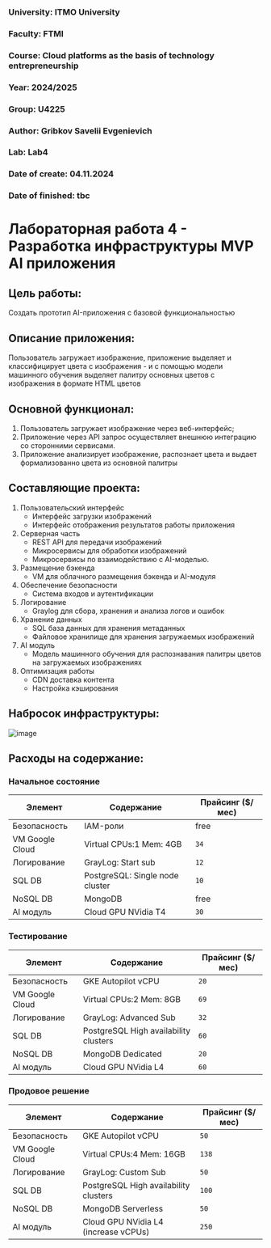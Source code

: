 ### University: ITMO University
### Faculty: FTMI
### Course: Cloud platforms as the basis of technology entrepreneurship
### Year: 2024/2025
### Group: U4225
### Author: Gribkov Savelii Evgenievich
### Lab: Lab4
### Date of create: 04.11.2024
### Date of finished: tbc

# Лабораторная работа 4 - Разработка инфраструктуры MVP AI приложения

## Цель работы: 
Создать прототип AI-приложения с базовой функциональностью

## Описание приложения:
Пользователь загружает изображение, приложение выделяет и классифицирует цвета с изображения - и с помощью модели машинного обучения выделяет палитру основных цветов с изображения в формате HTML цветов
## Основной функционал:
1. Пользователь загружает изображение через веб-интерфейс;
2. Приложение через API запрос осуществляет внешнюю интеграцию со сторонними сервисами.
3. Приложение анализирует изображение, распознает цвета и выдает формализованно цвета из основной палитры

## Составляющие проекта:
1. Пользовательский интерфейс
   - Интерфейс загрузки изображений
   - Интерфейс отображения результатов работы приложения
3. Серверная часть
   - REST API для передачи изображений
   - Микросервисы для обработки изображений
   - Микросервисы по взаимодействию с AI-моделью.
5. Размещение бэкенда
   - VM для облачного размещения бэкенда и AI-модуля
7. Обеспечение безопасности
   - Система входов и аутентификации
9. Логирование
    - Graylog для сбора, хранения и анализа логов и ошибок
11. Хранение данных
    - SQL база данных для хранения метаданных
    - Файловое хранилище для хранения загружаемых изображений
13. AI модуль
    - Модель машинного обучения для распознавания палитры цветов на загружаемых изображениях
15. Оптимизация работы
    - CDN доставка контента
    - Настройка кэширования
    
## Набросок инфраструктуры:
![image](https://github.com/user-attachments/assets/ed233c68-edb3-4320-916b-f725c6c54944)

## Расходы на содержание:
### Начальное состояние
| Элемент | Содержание | Прайсинг ($/мес) 
| ------------- | ------------- | -------------
| Безопасность  | IAM-роли  | free
| VM Google Cloud  | Virtual CPUs:1 Mem: 4GB  | `34`
| Логирование  | GrayLog: Start sub  | `12`
| SQL DB  | PostgreSQL: Single node cluster  | `10`
| NoSQL DB  | MongoDB | free
| AI модуль  | Cloud GPU NVidia T4  | `30`

### Тестирование
| Элемент | Содержание | Прайсинг ($/мес) 
| ------------- | ------------- | -------------
| Безопасность  | GKE Autopilot vCPU  | `20`
| VM Google Cloud  | Virtual CPUs:2 Mem: 8GB  | `69`
| Логирование  | GrayLog: Advanced Sub  | `32`
| SQL DB  | PostgreSQL High availability clusters | `60`
| NoSQL DB  | MongoDB Dedicated | `20`
| AI модуль  | Cloud GPU NVidia L4  | `60`

### Продовое решение
| Элемент | Содержание | Прайсинг ($/мес) 
| ------------- | ------------- | -------------
| Безопасность  | GKE Autopilot vCPU  | `50`
| VM Google Cloud  | Virtual CPUs:4 Mem: 16GB  | `138`
| Логирование  | GrayLog: Custom Sub  | `50`
| SQL DB  | PostgreSQL High availability clusters | `100`
| NoSQL DB  | MongoDB Serverless | `50`
| AI модуль  | Cloud GPU NVidia L4 (increase vCPUs)  | `250`
